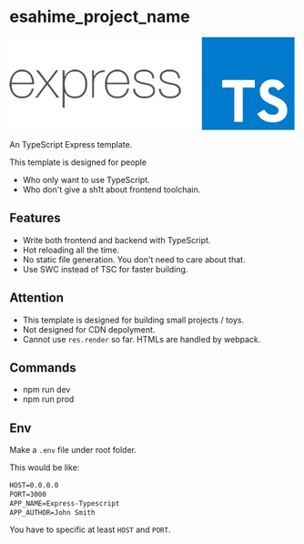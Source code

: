 # esahime_project_name

![Logo](/public/logo.png)

An TypeScript Express template.

This template is designed for people

 - Who only want to use TypeScript.
 - Who don't give a sh1t about frontend toolchain.

## Features
 - Write both frontend and backend with TypeScript.
 - Hot reloading all the time.
 - No static file generation. You don't need to care about that.
 - Use SWC instead of TSC for faster building.

## Attention
 - This template is designed for building small projects / toys.
 - Not designed for CDN depolyment.
 - Cannot use `res.render` so far. HTMLs are handled by webpack.

## Commands
 - npm run dev
 - npm run prod

## Env

Make a `.env` file under root folder.

This would be like:

```
HOST=0.0.0.0
PORT=3000
APP_NAME=Express-Typescript
APP_AUTHOR=John Smith
```

You have to specific at least `HOST` and `PORT`.
